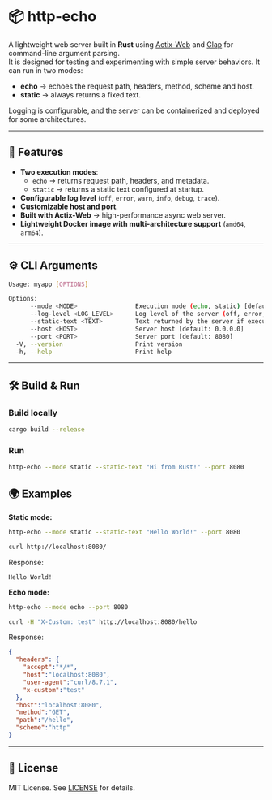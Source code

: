 # 📦 http-echo

A lightweight web server built in **Rust** using [Actix-Web](https://actix.rs/) and [Clap](https://docs.rs/clap) for command-line argument parsing.  
It is designed for testing and experimenting with simple server behaviors.
It can run in two modes:  

- **echo** → echoes the request path, headers, method, scheme and host.  
- **static** → always returns a fixed text.  

Logging is configurable, and the server can be containerized and deployed for some architectures.

---

## 🚀 Features

- **Two execution modes**:  
  - `echo` → returns request path, headers, and metadata.  
  - `static` → returns a static text configured at startup.  
- **Configurable log level** (`off`, `error`, `warn`, `info`, `debug`, `trace`).  
- **Customizable host and port**.  
- **Built with Actix-Web** → high-performance async web server.  
- **Lightweight Docker image with multi-architecture support** (`amd64`, `arm64`).  

---

## ⚙️ CLI Arguments

```bash
Usage: myapp [OPTIONS]

Options:
      --mode <MODE>                Execution mode (echo, static) [default: echo]
      --log-level <LOG_LEVEL>      Log level of the server (off, error, warn, info, debug, trace) [default: info]
      --static-text <TEXT>         Text returned by the server if execution mode is static [default: "Hello World!"]
      --host <HOST>                Server host [default: 0.0.0.0]
      --port <PORT>                Server port [default: 8080]
  -V, --version                    Print version
  -h, --help                       Print help
```

---

## 🛠️ Build & Run

### Build locally
```bash
cargo build --release
```

### Run
```bash
http-echo --mode static --static-text "Hi from Rust!" --port 8080
```

## 🌍 Examples

**Static mode:**
```bash
http-echo --mode static --static-text "Hello World!" --port 8080
```

```bash
curl http://localhost:8080/
```

Response:
```text
Hello World!
```

**Echo mode:**

```bash
http-echo --mode echo --port 8080
```

```bash
curl -H "X-Custom: test" http://localhost:8080/hello
```

Response:
```json
{
  "headers": {
    "accept":"*/*",
    "host":"localhost:8080",
    "user-agent":"curl/8.7.1",
    "x-custom":"test"
  },
  "host":"localhost:8080",
  "method":"GET",
  "path":"/hello",
  "scheme":"http"
}
```

---

## 📜 License

MIT License. See [LICENSE](LICENSE) for details.
